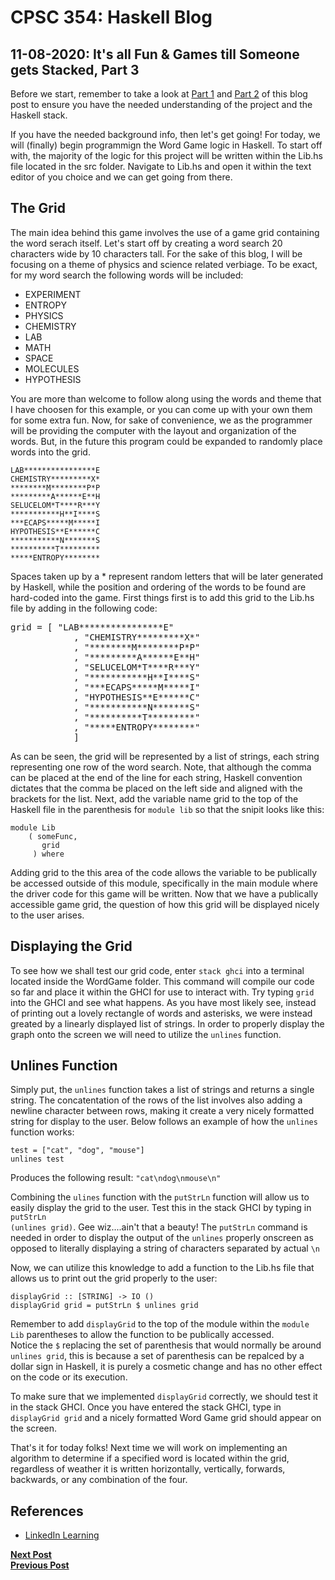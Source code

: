 # CPSC 354: Haskell Blog  

## 11-08-2020:  It's all Fun & Games till Someone gets Stacked, Part 3

Before we start, remember to take a look at <a href="https://github.com/GaryZ700/Haskell_Blog/blob/master/blog4.md">Part 1</a> and <a href="https://github.com/GaryZ700/Haskell_Blog/blob/master/blog5.md">Part 2</a> of this blog post to ensure you have the needed understanding of the project and the Haskell stack. 

If you have the needed background info, then let's get going! For today, we will (finally) begin programmign the Word Game logic in Haskell. To start off with, the majority of the logic for this project will be written within the Lib.hs file located in the src folder. Navigate to Lib.hs and open it within the text editor of you choice and we can get going from there. 

## The Grid 
The main idea behind this game involves the use of a game grid containing the word serach itself. Let's start off by creating a word search 20 characters wide by 10 characters tall. For the sake of this blog, I will be focusing on a theme of physics and science related verbiage. To be exact, for my word search the following words will be included: 
<ul>
  <li>EXPERIMENT</li>
  <li>ENTROPY</li>
  <li>PHYSICS</li>
  <li>CHEMISTRY</li>
  <li>LAB</li>
  <li>MATH</li>
  <li>SPACE</li>
  <li>MOLECULES</li>
  <li>HYPOTHESIS</li>
</ul>
You are more than welcome to follow along using the words and theme that I have choosen for this example, or you can come up with your own them for some extra fun. Now, for sake of convenience, we as the programmer will be providing the computer with the layout and organization of the words. But, in the future this program could be expanded to randomly place words into the grid. 
<pre><code>LAB****************E
CHEMISTRY*********X*
********M********P*P
*********A******E**H
SELUCELOM*T****R***Y
***********H**I****S
***ECAPS*****M*****I
HYPOTHESIS**E******C
***********N*******S
**********T*********
*****ENTROPY********</code></pre>
Spaces taken up by a * represent random letters that will be later generated by Haskell, while the position and ordering of the words to be found are hard-coded into the game. First things first is to add this grid to the Lib.hs file by adding in the following code: 
<pre>grid = [ "LAB****************E"
            , "CHEMISTRY*********X*"
            , "********M********P*P"
            , "*********A******E**H"
            , "SELUCELOM*T****R***Y"
            , "***********H**I****S"
            , "***ECAPS*****M*****I"
            , "HYPOTHESIS**E******C"
            , "***********N*******S"
            , "**********T*********"
            , "*****ENTROPY********"
            ]
</code></pre>
As can be seen, the grid will be represented by a list of strings, each string representing one row of the word search. Note, that although the comma can be placed at the end of the line for each string, Haskell convention dictates that the comma be placed on the left side and aligned with the brackets for the list. Next, add the variable name grid to the top of the Haskell file in the parenthesis for <code>module lib</code> so that the snipit looks like this: 
<pre><code>module Lib 
    ( someFunc, 
       grid
     ) where</code></pre>
Adding grid to the this area of the code allows the variable to be publically be accessed outside of this module, specifically in the main module where the driver code for this game will be written. Now that we have a publically accessible game grid, the question of how this grid will be displayed nicely to the user arises. 

## Displaying the Grid
To see how we shall test our grid code, enter <code>stack ghci</code> into a terminal located inside the WordGame folder. This command will compile our code so far and place it within the GHCI for use to interact with. Try typing <code>grid</code> into the GHCI and see what happens. As you have most likely see, instead of printing out a lovely rectangle of words and asterisks, we were instead greated by a linearly displayed list of strings. In order to properly display the graph onto the screen we will need to utilize the <code>unlines</code> function. 

## Unlines Function
Simply put, the <code>unlines</code> function takes a list of strings and returns a single string. The concatentation of the rows of the list involves also adding a newline character between rows, making it create a very nicely formatted string for display to the user. Below follows an example of how the <code>unlines</code> function works: 
<pre><code>test = ["cat", "dog", "mouse"]
unlines test </code></pre>
Produces the following result: <code>"cat\ndog\nmouse\n"</code>

Combining the <code>ulines</code> function with the <code>putStrLn</code> function will allow us to easily display the grid to the user. Test this in the stack GHCI by typing in <code>putStrLn (unlines grid)</code>.
Gee wiz....ain't that a beauty! The <code>putStrLn</code> command is needed in order to display the output of the <code>unlines</code> properly onscreen as opposed to literally displaying a string of characters separated by actual <code>\n</code>

Now, we can utilize this knowledge to add a function to the Lib.hs file that allows us to print out the grid properly to the user: 
<pre><code>displayGrid :: [STRING] -> IO ()
displayGrid grid = putStrLn $ unlines grid</code></pre>
Remember to add <code>displayGrid</code> to the top of the module within the <code>module Lib</code> parentheses to allow the function to be publically accessed.  
Notice the <code>$</code> replacing the set of parenthesis that would normally be around <code>unlines grid</code>, this is because a set of parenthesis can be repalced by a dollar sign in Haskell, it is purely a cosmetic change and has no other effect on the code or its execution. 

To make sure that we implemented <code>displayGrid</code> correctly, we should test it in the stack GHCI. Once you have entered the stack GHCI, type in <code>displayGrid grid</code> and a nicely formatted Word Game grid should appear on the screen. 

That's it for today folks! Next time we will work on implementing an algorithm to determine if a specified word is located within the grid, regardless of weather it is written horizontally, vertically, forwards, backwards, or any combination of the four. 

## References
<ul>
    <li><a href="https://www.linkedin.com/learning/learning-haskell-programming/the-course-overview?u=2195556">LinkedIn Learning</a></li>
</ul>

<b><a href="https://github.com/GaryZ700/Haskell_Blog/blob/master/blog7.md">Next Post</a></b><br/>
<b><a href="https://github.com/GaryZ700/Haskell_Blog/blob/master/blog5.md">Previous Post</a></b>
